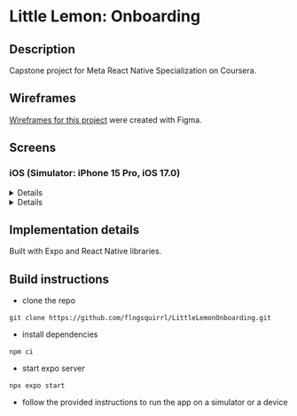 
# Little Lemon: Onboarding

## Description
Capstone project for Meta React Native Specialization on Coursera.

## Wireframes
[Wireframes for this project](assets/images/wireframes/wireframes.png) were created with Figma.

 ## Screens

### iOS (Simulator: iPhone 15 Pro, iOS 17.0)

<details>

#### Splash screen

<img width="390" alt="ios-splash-screen" src="./assets/images/readme/ios/ios-splash-screen.png">

#### Onboarding
<p float="left">
<img width="390" alt="ios-onboarding-initial" src="./assets/images/readme/ios/ios-onboarding-initial.png">&nbsp; &nbsp; &nbsp; &nbsp;
<img width="390" alt="ios-onboarding-filled" src="./assets/images/readme/ios/ios-onboarding-filled.png">
</p>

#### Menu

<p float="left">
<img width="390" alt="ios-menu-initial" src="./assets/images/readme/ios/ios-menu-initial.png">&nbsp; &nbsp; &nbsp; &nbsp;
<img width="390" alt="ios-menu-filtered" src="./assets/images/readme/ios/ios-menu-filtered.png">
</p>

#### Profile

<p float="left">
<img width="390" alt="ios-profile-initial" src="./assets/images/readme/ios/ios-profile-initial.png">&nbsp; &nbsp; &nbsp; &nbsp;
<img width="390" alt="ios-profile-logout" src="./assets/images/readme/ios/ios-profile-logout.png">&nbsp; &nbsp; &nbsp; &nbsp;
<img width="390" alt="ios-profile-modified" src="./assets/images/readme/ios/ios-profile-modified.png">
</p>

</details>


<details>

#### Splash screen

<img width="300" alt="android-splash-screen" src="./assets/images/readme/android/android-splash-screen.png">

#### Onboarding
<p float="left">
<img width="300" alt="android-onboarding-initial" src="./assets/images/readme/android/android-onboarding-initial.png">&nbsp; &nbsp; &nbsp; &nbsp;
<img width="300" alt="android-onboarding-filled" src="./assets/images/readme/android/android-onboarding-filled.png">
</p>

#### Menu

<p float="left">
<img width="300" alt="android-menu-initial" src="./assets/images/readme/android/android-menu-initial.png">&nbsp; &nbsp; &nbsp; &nbsp;
<img width="300" alt="android-menu-filtered" src="./assets/images/readme/android/android-menu-filtered.png">
</p>

#### Profile

<p float="left">
<img width="300" alt="android-profile-initial" src="./assets/images/readme/android/android-profile-initial.png">&nbsp; &nbsp; &nbsp; &nbsp;
<img width="300" alt="android-profile-logout" src="./assets/images/readme/android/android-profile-logout.png">&nbsp; &nbsp; &nbsp; &nbsp;
<img width="300" alt="android-profile-modified" src="./assets/images/readme/android/android-profile-modified.png">
</p>

</details>

## Implementation details
Built with Expo and React Native libraries.

## Build instructions
- clone the repo
```
git clone https://github.com/flngsquirrl/LittleLemonOnboarding.git
```
- install dependencies
```
npm ci
```
- start expo server
```
npx expo start
```
- follow the provided instructions to run the app on a simulator or a device

